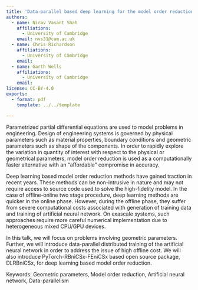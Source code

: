 ```yaml
---
title: 'Data-parallel based deep learning for the model order reduction of parametrized partial differential equations'
authors:
  - name: Nirav Vasant Shah
    affiliations:
      - University of Cambridge
    email: nvs31@cam.ac.uk
  - name: Chris Richardson
    affiliations:
      - University of Cambridge
    email:
  - name: Garth Wells
    affiliations:
      - University of Cambridge
    email:
license: CC-BY-4.0
exports:
  - format: pdf
    template: ../../template

---
```


Parametrized partial differential equations are used to model problems in engineering. Design of engineering systems is governed by physical parameters such as material properties, boundary conditions and geometric parameters such as shape of the components. In order to rapidly explore the variation in quantity of interest with respect to the physical or geometrical parameters, model order reduction is used as a computationally faster alternative with an “affordable” compromise in accuracy.



Deep learning based model order reduction methods have gained traction in recent years. These methods can be non-intrusive in nature and may not require access to source code used to solve the high-fidelity model. In the case of offline-online two stage procedure, deep learning methods are quicker in the online phase. However, during the offline phase, they suffer from severe computational costs associated with generation of training data and training of artificial neural network. On exascale systems, such approaches require more careful numerical implementation due to heterogeneous mixed CPU/GPU devices.



In this talk, we will focus on problems involving geometric parameters. Further, we will introduce data-parallel distributed training of the artificial neural network in order to address the issue of high offline cost. We will also introduce PyTorch-RBniCSx-FEniCSx based open source package, DLRBniCSx, for deep learning based model order reduction.



Keywords: Geometric parameters, Model order reduction, Artificial neural network, Data-parallelism
